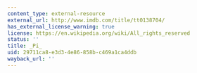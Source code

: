 ```yaml
---
content_type: external-resource
external_url: http://www.imdb.com/title/tt0138704/
has_external_license_warning: true
license: https://en.wikipedia.org/wiki/All_rights_reserved
status: ''
title: _Pi_
uid: 29711ca8-e3d3-4e86-858b-c469a1ca4ddb
wayback_url: ''
---
```

